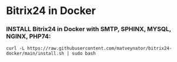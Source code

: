 # Bitrix24 in Docker

### INSTALL Bitrix24 in Docker with SMTP, SPHINX, MYSQL, NGINX, PHP74:
```
curl -L https://raw.githubusercontent.com/matveynator/bitrix24-docker/main/install.sh | sudo bash
```
